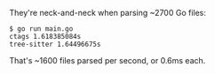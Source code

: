They're neck-and-neck when parsing ~2700 Go files:

```
$ go run main.go
ctags 1.618385084s
tree-sitter 1.64496675s
```

That's ~1600 files parsed per second, or 0.6ms each.
